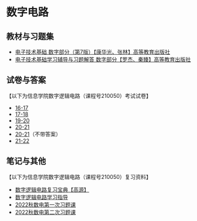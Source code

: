 # 数字电路

## 教材与习题集

* [电子技术基础 数字部分（第7版）【康华光、张林】高等教育出版社](https://easylink.cc/2gen8n)
* [电子技术基础学习辅导与习题解答 数字部分【罗杰、秦臻】高等教育出版社](https://easylink.cc/gb9sd1)

## 试卷与答案

【以下为信息学院数字逻辑电路（课程号210050）考试试卷】

* [16-17](https://easylink.cc/e85wnm)
* [17-18](https://easylink.cc/n9bafc)
* [19-20](https://easylink.cc/zfi9oq)
* [20-21](https://easylink.cc/eli87c)
* [20-21](https://easylink.cc/e41hww)（不带答案）
* [21-22](https://easylink.cc/kuve8h)

## 笔记与其他

【以下为信息学院数字逻辑电路（课程号210050）复习资料】

* [数字逻辑电路复习宝典【高源】](https://easylink.cc/umom24)
* [数字逻辑电路学习指导](https://easylink.cc/e9wqs1)
* [2022秋数电第一次习题课](https://easylink.cc/7l9j9v)
* [2022秋数电第二次习题课](https://easylink.cc/ig8dge)
